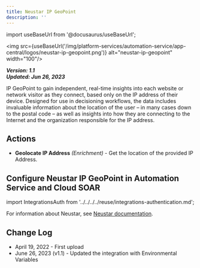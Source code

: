 ```yaml
---
title: Neustar IP GeoPoint
description: ''
---
```

import useBaseUrl from '@docusaurus/useBaseUrl';

<img src={useBaseUrl('/img/platform-services/automation-service/app-central/logos/neustar-ip-geopoint.png')} alt="neustar-ip-geopoint" width="100"/>

***Version: 1.1  
Updated: Jun 26, 2023***

IP GeoPoint to gain independent, real-time insights into each website or network visitor as they connect, based only on the IP address of their device. Designed for use in decisioning workflows, the data includes invaluable information about the location of the user – in many cases down to the postal code – as well as insights into how they are connecting to the Internet and the organization responsible for the IP address.

## Actions

* **Geolocate IP Address** *(Enrichment)* - Get the location of the provided IP Address.

## Configure Neustar IP GeoPoint in Automation Service and Cloud SOAR

import IntegrationsAuth from '../../../../reuse/integrations-authentication.md';

<IntegrationsAuth/>

For information about Neustar, see [Neustar documentation](https://www.home.neustar/).

## Change Log

* April 19, 2022 - First upload
* June 26, 2023 (v1.1) - Updated the integration with Environmental Variables
